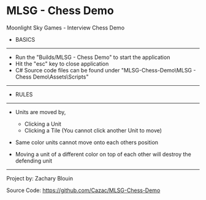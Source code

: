 # MLSG - Chess Demo

Moonlight Sky Games - Interview Chess Demo


- BASICS
-------------------------------------------------------------------------------------------
- Run the "Builds/MLSG - Chess Demo" to start the application
- Hit the "esc" key to close application
- C# Source code files can be found under "MLSG-Chess-Demo\MLSG - Chess Demo\Assets\Scripts"
-------------------------------------------------------------------------------------------


- RULES
-------------------------------------------------------------------------------------------
- Units are moved by,
	- Clicking a Unit
	- Clicking a Tile (You cannot click another Unit to move)

- Same color units cannot move onto each others position
- Moving a unit of a different color on top of each other will destroy the defending unit
-------------------------------------------------------------------------------------------


Project by: 	Zachary Blouin

Source Code: 	https://github.com/Cazac/MLSG-Chess-Demo
